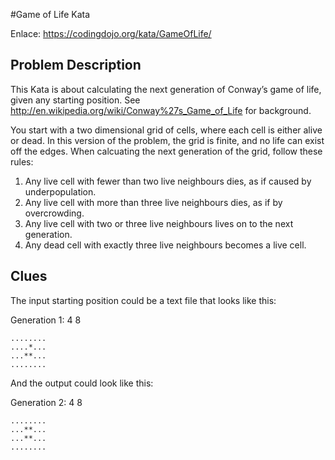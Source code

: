 #Game of Life Kata

Enlace: https://codingdojo.org/kata/GameOfLife/

## Problem Description

This Kata is about calculating the next generation of Conway’s game of life, given any starting position. See http://en.wikipedia.org/wiki/Conway%27s_Game_of_Life for background.

You start with a two dimensional grid of cells, where each cell is either alive or dead. In this version of the problem, the grid is finite, and no life can exist off the edges. When calcuating the next generation of the grid, follow these rules:

1. Any live cell with fewer than two live neighbours dies, as if caused by underpopulation.
2. Any live cell with more than three live neighbours dies, as if by overcrowding.
3. Any live cell with two or three live neighbours lives on to the next generation.
4. Any dead cell with exactly three live neighbours becomes a live cell.

## Clues

The input starting position could be a text file that looks like this:

Generation 1:
4 8

```
........
....*...
...**...
........
```

And the output could look like this:

Generation 2:
4 8

```
........
...**...
...**...
........
```
